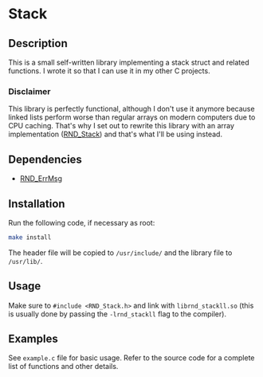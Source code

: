# Stack

## Description

This is a small self-written library implementing a stack struct and related functions.
I wrote it so that I can use it in my other C projects.

### Disclaimer

This library is perfectly functional, although I don't use it anymore because linked lists perform worse than
regular arrays on modern computers due to CPU caching. That's why I set out to rewrite this library with an array
implementation ([RND\_Stack](https://github.com/randoragon/randoutils/tree/master/c-libs/stack)) and that's what I'll be using instead.

## Dependencies

- [RND\_ErrMsg](https://github.com/randoragon/randoutils/tree/master/c-libs/errmsg)

## Installation

Run the following code, if necessary as root:

```sh
make install
```

The header file will be copied to `/usr/include/` and the library file to `/usr/lib/`.

## Usage

Make sure to `#include <RND_Stack.h>` and link with `librnd_stackll.so` (this is usually
done by passing the `-lrnd_stackll` flag to the compiler).

## Examples

See `example.c` file for basic usage. Refer to the source code for a complete list of functions
and other details.
